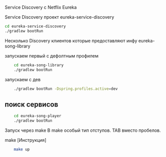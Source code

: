Service Discovery с Netflix Eureka


Service Discovery
проект 
eureka-service-discovery

```bash
cd eureka-service-discovery
./gradlew bootRun

```


Несколько Discovery клиентов которые предоставляют инфу 
eureka-song-library

запускаем первый с дефолтным профилем 
```bash
	cd eureka-song-library
	./gradlew bootRun
```
запускаем с дев 

```bash
	./gradlew bootRun -Dspring.profiles.active=dev  
```

## поиск сервисов
```bash 
	cd eureka-song-player
	./gradlew bootRun   
```

Запуск через make 
В make особый тип отступов. TAB вместо пробелов. 

make [Инструкция]

```bash
	make up
```

